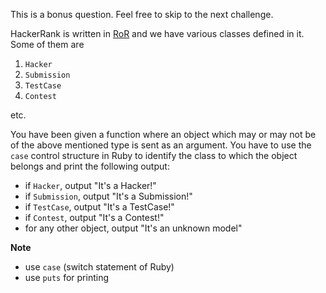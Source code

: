 This is a bonus question. Feel free to skip to the next challenge.

HackerRank is written in [RoR](http://rubyonrails.org/) and we have various classes defined in it. Some of them are

1.  `Hacker`
2.  `Submission`
3.  `TestCase`
4.  `Contest`

etc.

You have been given a function where an object which may or may not be of the above mentioned type is sent as an argument. You have to use the `case` control structure in Ruby to identify the class to which the object belongs and print the following output:

*   if `Hacker`, output "It's a Hacker!"
*   if `Submission`, output "It's a Submission!"
*   if `TestCase`, output "It's a TestCase!"
*   if `Contest`, output "It's a Contest!"
*   for any other object, output "It's an unknown model"

**Note**

*   use `case` (switch statement of Ruby)
*   use `puts` for printing

